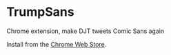 # TrumpSans
Chrome extension, make DJT tweets Comic Sans again

Install from the [Chrome Web Store](https://chrome.google.com/webstore/detail/trump-sans/lildnjmoeagnppgjicahkkidnehklgbp).
